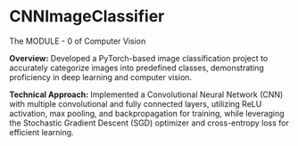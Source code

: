 # CNNImageClassifier
The MODULE - 0 of Computer Vision

**Overview:** Developed a PyTorch-based image classification project to accurately categorize images into predefined classes, demonstrating proficiency in deep learning and computer vision.


**Technical Approach:** Implemented a Convolutional Neural Network (CNN) with multiple convolutional and fully connected layers, utilizing ReLU activation, max pooling, and backpropagation for training, while leveraging the Stochastic Gradient Descent (SGD) optimizer and cross-entropy loss for efficient learning.
